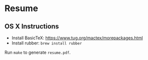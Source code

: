 # Resume

## OS X Instructions

* Install BasicTeX: https://www.tug.org/mactex/morepackages.html
* Install rubber: `brew install rubber`

Run `make` to generate `resume.pdf`.
